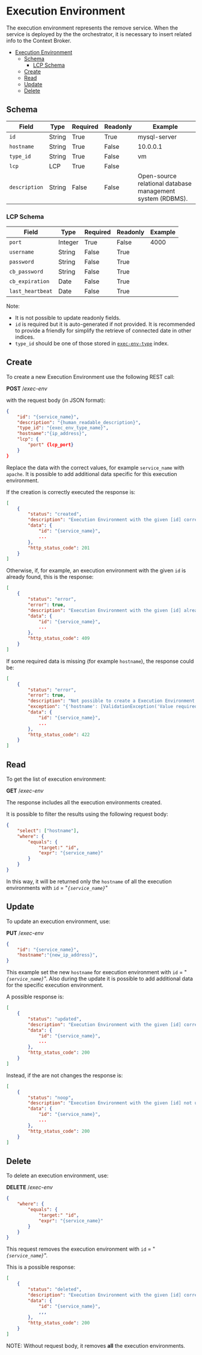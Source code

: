 # Execution Environment

The execution environment represents the remove service.
When the service is deployed by the the orchestrator, it is necessary to insert related info to the Context Broker.

- [Execution Environment](#execution-environment)
  - [Schema](#schema)
    - [LCP Schema](#lcp-schema)
  - [Create](#create)
  - [Read](#read)
  - [Update](#update)
  - [Delete](#delete)

## Schema

| Field         | Type   | Required | Readonly | Example                                                    |
| ------------- | ------ | -------- | -------- | ---------------------------------------------------------- |
| `id`          | String | True     | True     | mysql-server                                               |
| `hostname`    | String | True     | False    | 10.0.0.1                                                   |
| `type_id`     | String | True     | False    | vm                                                         |
| `lcp`         | LCP    | True     | False    |
| `description` | String | False    | False    | Open-source relational database management system (RDBMS). |

### LCP Schema

| Field            | Type    | Required | Readonly | Example |
| ---------------- | ------- | -------- | -------- | ------- |
| `port`           | Integer | True     | False    | 4000    |
| `username`       | String  | False    | True     |         |
| `password`       | String  | False    | True     |         |
| `cb_password`    | String  | False    | True     |         |
| `cb_expiration`  | Date    | False    | True     |         |
| `last_heartbeat` | Date    | False    | True     |         |

Note:

- It is not possible to update readonly fields.
- `id` is required but it is auto-generated if not provided. It is recommended to provide a friendly for simplify the retrieve of
  connected date in other indices.
- `type_id` should be one of those stored in [`exec-env-type`](exec-env-type.md) index.

## Create

To create a new Execution Environment use the following REST call:

**POST** /_exec-env_

with the request body (in JSON format):

```json
{
    "id": "{service_name}",
    "description": "{human_readable_description}",
    "type_id": "{exec_env_type_name}",
    "hostname":"{ip_address}",
    "lcp": {
        "port" {lcp_port}
    }
}
```

Replace the data with the correct values, for example `service_name` with `apache`.
It is possible to add additional data specific for this execution environment.

If the creation is correctly executed the response is:

```json
[
    {
        "status": "created",
        "description": "Execution Environment with the given [id] correctly created.",
        "data": {
            "id": "{service_name}",
            ...
        },
        "http_status_code": 201
    }
]
```

Otherwise, if, for example, an execution environment with the given `id` is already found, this is the response:

```json
[
    {
        "status": "error",
        "error": true,
        "description": "Execution Environment with the given [id] already found",
        "data": {
            "id": "{service_name}",
            ...
        },
        "http_status_code": 409
    }
]
```

If some required data is missing (for example `hostname`), the response could be:

```json
[
    {
        "status": "error",
        "error": true,
        "description": "Not possible to create a Execution Environment with the given [data]",
        "exception": "{'hostname': [ValidationException('Value required for this field.')]}",
        "data": {
            "id": "{service_name}",
            ...
        },
        "http_status_code": 422
    }
]
```

## Read

To get the list of execution environment:

**GET** /_exec-env_

The response includes all the execution environments created.

It is possible to filter the results using the following request body:

```json
{
    "select": ["hostname"],
    "where": {
        "equals": {
            "target:" "id",
            "expr": "{service_name}"
        }
    }
}
```

In this way, it will be returned only the `hostname` of all the execution environments with `id` = "_`{service_name}`_"

## Update

To update an execution environment, use:

**PUT** /_exec-env_

```json
{
    "id": "{service_name}",
    "hostname":"{new_ip_address}",
}
```

This example set the new `hostname` for execution environment with `id` = "_`{service_name}`_".
Also during the update it is possible to add additional data for the specific execution environment.

A possible response is:

```json
[
    {
        "status": "updated",
        "description": "Execution Environment with the given [id] correctly updated.",
        "data": {
            "id": "{service_name}",
            ...
        },
        "http_status_code": 200
    }
]
```

Instead, if the are not changes the response is:

```json
[
    {
        "status": "noop",
        "description": "Execution Environment with the given [id] not updated.",
        "data": {
            "id": "{service_name}",
            ...
        },
        "http_status_code": 200
    }
]
```

## Delete

To delete an execution environment, use:

**DELETE** /_exec-env_

```json
{
    "where": {
        "equals": {
            "target:" "id",
            "expr": "{service_name}"
        }
    }
}
```

This request removes the execution environment with `id` = "_`{service_name}`_".

This is a possible response:

```json
[
    {
        "status": "deleted",
        "description": "Execution Environment with the given [id] correctly deleted.",
        "data": {
            "id": "{service_name}",
            ,,,
        },
        "http_status_code": 200
    }
]
```

NOTE: Without request body, it removes **all** the execution environments.
